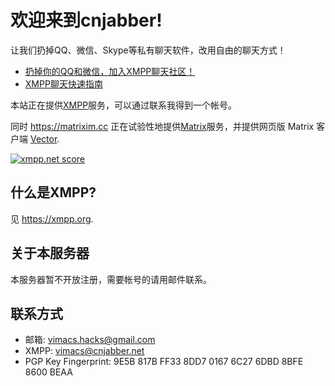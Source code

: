 欢迎来到cnjabber!
================================

让我们扔掉QQ、微信、Skype等私有聊天软件，改用自由的聊天方式！

* [扔掉你的QQ和微信，加入XMPP聊天社区！](https://tonghuix.io/2015/03/xmpp-chat/)
* [XMPP聊天快速指南](https://fedorapeople.org/~tonghuix/pub/xmpp-guide.pdf)

本站正在提供[XMPP](https://xmpp.org)服务，可以通过联系我得到一个帐号。

同时 <https://matrixim.cc> 正在试验性地提供[Matrix](https://matrix.org)服务，并提供网页版 Matrix 客户端 [Vector](https://vector.cnjabber.net).

<a href='https://xmpp.net/result.php?domain=cnjabber.net&amp;type=client'><img src='https://xmpp.net/badge.php?domain=cnjabber.net' alt='xmpp.net score' /></a>

什么是XMPP?
-----------

见 <https://xmpp.org>.

关于本服务器
------------

本服务器暂不开放注册，需要帐号的请用邮件联系。


联系方式
-------

* 邮箱: vimacs.hacks@gmail.com
* XMPP: vimacs@cnjabber.net
* PGP Key Fingerprint: 9E5B 817B FF33 8DD7 0167  6C27 6DBD 8BFE 8600 BEAA

